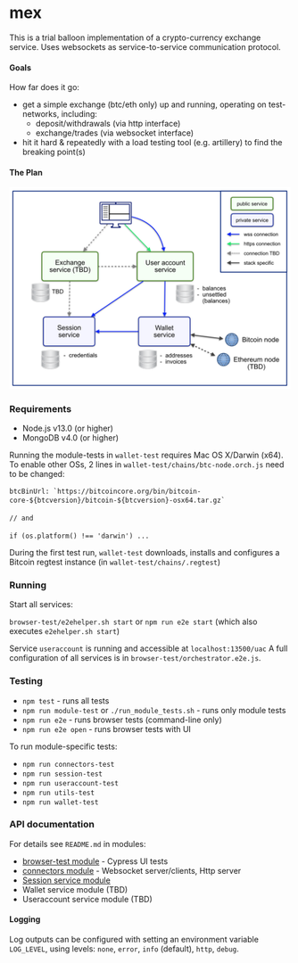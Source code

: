 # mex

This is a trial balloon implementation of a crypto-currency exchange service. Uses 
websockets as service-to-service communication protocol.

#### Goals

How far does it go:
- get a simple exchange (btc/eth only) up and running, operating on test-networks, including:
    - deposit/withdrawals (via http interface)
    - exchange/trades (via websocket interface)
- hit it hard & repeatedly with a load testing tool (e.g. artillery) to find the breaking point(s)  

#### The Plan

<p align="center">
    <img src="arch-diagram.png" width="750px" />
</p>


### Requirements

- Node.js v13.0 (or higher)
- MongoDB v4.0 (or higher)

Running the module-tests in `wallet-test` requires Mac OS X/Darwin (x64). To enable other OSs, 
2 lines in `wallet-test/chains/btc-node.orch.js` need to be changed: 
```
btcBinUrl: `https://bitcoincore.org/bin/bitcoin-core-${btcversion}/bitcoin-${btcversion}-osx64.tar.gz`

// and

if (os.platform() !== 'darwin') ...
```

During the first test run, `wallet-test` downloads, installs and
configures a Bitcoin regtest instance (in `wallet-test/chains/.regtest`) 

### Running

Start all services: 

`browser-test/e2ehelper.sh start` or `npm run e2e start` (which also executes `e2ehelper.sh start`)
 
Service `useraccount` is running and accessible at `localhost:13500/uac` 
A full configuration of all services is in `browser-test/orchestrator.e2e.js`.

### Testing

- `npm test` - runs all tests
- `npm run module-test` or `./run_module_tests.sh` - runs only module tests
- `npm run e2e` - runs browser tests (command-line only)
- `npm run e2e open` - runs browser tests with UI

To run module-specific tests:
- `npm run connectors-test`
- `npm run session-test`
- `npm run useraccount-test`
- `npm run utils-test`
- `npm run wallet-test`

### API documentation

For details see `README.md` in modules:
- [browser-test module](browser-test) - Cypress UI tests
- [connectors module](connectors) - Websocket server/clients, Http server
- [Session service module](session)
- Wallet service module (TBD)
- Useraccount service module (TBD)

#### Logging

Log outputs can be configured with setting an environment variable `LOG_LEVEL`, 
using levels: `none`, `error`, `info` (default), `http`, `debug`. 

